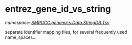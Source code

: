 ﻿# entrez_gene_id_vs_string
_namespace: [SMRUCC.genomics.Data.StringDB.Tsv](./index.md)_

separate identifier mapping files, for several frequently used name_spaces...




